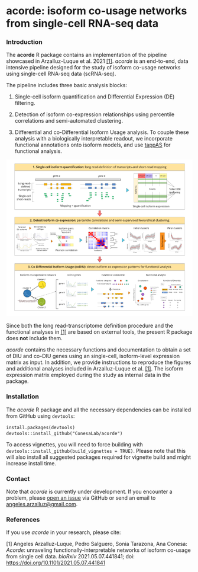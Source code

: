 # acorde: isoform co-usage networks from single-cell RNA-seq data

### Introduction
The **acorde** R package contains an implementation of the pipeline showcased in
Arzalluz-Luque et al. 2021 [[1]](#1). *acorde* is an end-to-end, data intensive 
pipeline designed for the study of isoform co-usage networks using single-cell 
RNA-seq data (scRNA-seq). 

The pipeline includes three basic analysis blocks:

1. Single-cell isoform quantification and Differential Expression (DE) filtering. 

2. Detection of isoform co-expression relationships using percentile correlations
and semi-automated clustering.

3. Differential and co-Differential Isoform Usage analysis. To couple these 
analysis with a biologically interpretable readout, we incorporate functional 
annotations onto isoform models, and use 
[tappAS](https://github.com/ConesaLab/tappAS) for functional analysis.

![](images/acorde_pipeline-small.png)

Since both the long read-transcriptome definition procedure and the 
functional analyses in [[1]](#1) are based on external tools, the present R 
package does **not** include them. 


*acorde* contains the necessary functions and documentation to obtain 
a set of DIU and co-DIU genes using an single-cell, isoform-level expression 
matrix as input. In addition, we provide instructions to reproduce the figures 
and additional analyses included in Arzalluz-Luque et al. [[1]](#1).
The isoform expression matrix employed during the study as internal 
data in the package.


### Installation
The *acorde* R package and all the necessary dependencies  can be installed 
from GitHub using `devtools`:

```
install.packages(devtools)
devtools::install_github("ConesaLab/acorde")
```

To access vignettes, you will need to force building with
`devtools::install_github(build_vignettes = TRUE)`. Please note that this will
also install all suggested packages required for vignette build and might 
increase install time.


### Contact
Note that *acorde* is currently under development. If you encounter a 
problem, please [open an issue](https://github.com/ConesaLab/acorde/issues) 
via GitHub or send an email to angeles.arzalluz@gmail.com.
  
  
### References
If you use *acorde* in your research, please cite:

<a id="1">[1]</a>
Angeles Arzalluz-Luque, Pedro Salguero, Sonia Tarazona, Ana Conesa:
*Acorde*: unraveling functionally-interpretable networks of isoform co-usage 
from single cell data. *bioRxiv* 2021.05.07.441841; 
doi: https://doi.org/10.1101/2021.05.07.441841
